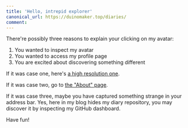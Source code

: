 ```yaml
---
title: 'Hello, intrepid explorer'
canonical_url: https://duinomaker.top/diaries/
comment:
---
```


There're possibly three reasons to explain your clicking on my avatar:

1. You wanted to inspect my avatar
2. You wanted to access my profile page
3. You are excited about discovering something different

If it was case one, here's <a href="/images/avatar_hd.png">a high resolution one</a>.

If it was case two, go to <a href="/about/">the "About" page</a>.

If it was case three, maybe you have captured something strange in your address bar. Yes, here in my blog hides my diary repository, you may discover it by inspecting my GitHub dashboard.

Have fun!